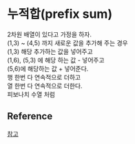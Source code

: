 # 누적합(prefix sum)

2차원 배열이 있다고 가정을 하자.  
(1,3) ~ (4,5) 까지 새로운 값을 추가해 주는 경우  
(1,3) 해당 추가하는 값을 넣어주고  
(1,6), (5,3) 에 해당 하는 값 - 넣어주고  
(5,6)에 해당하는 값 + 넣어준다.  
행 한번 다 연속적으로 더하고  
열 한번 다 연속적으로 더한다.  
피보나치 수열 처럼  

## Reference
[참고](https://book.acmicpc.net/algorithm/prefix-sum#:~:text=%EB%88%84%EC%A0%81%20%ED%95%A9%20%EC%95%84%EC%9D%B4%EB%94%94%EC%96%B4%EB%8A%94%20%EB%B0%B0%EC%97%B4,%ED%95%A9%EC%9D%84%20%EA%B5%AC%ED%95%A0%20%EC%88%98%20%EC%9E%88%EC%8A%B5%EB%8B%88%EB%8B%A4.)